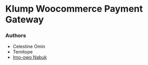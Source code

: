 # Klump Woocommerce Payment Gateway


### Authors
- Celestine Omin
- Temitope
- [Imo-owo Nabuk](https://github.com/richienabuk)
